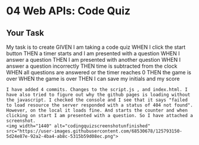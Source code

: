 # 04 Web APIs: Code Quiz

## Your Task

My task is to create
GIVEN I am taking a code quiz
WHEN I click the start button
THEN a timer starts and I am presented with a question
WHEN I answer a question
THEN I am presented with another question
WHEN I answer a question incorrectly
THEN time is subtracted from the clock
WHEN all questions are answered or the timer reaches 0
THEN the game is over
WHEN the game is over
THEN I can save my initials and my score
```
I have added 4 commits. Changes to the script.js , and index.html. I have also tried to figure out why the github pages is loading without the javascript. I checked the console and I see that it says "failed to load resource the server responded with a status of 404 not found". However, on the local it loads fine. And starts the counter and when clicking on start I am presented with a question. So I have attached a screenshot. 
<img width="1440" alt="codingquizscreenshotunfinished" src="https://user-images.githubusercontent.com/68530678/125793150-5d24e87e-92a2-4ba4-ab8c-5315b59d08ec.png">
